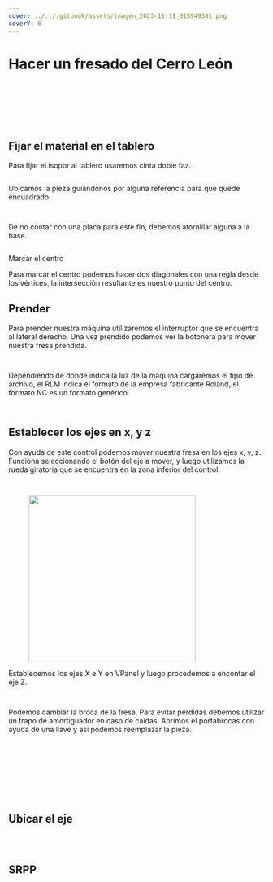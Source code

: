 ```yaml
---
cover: ../../.gitbook/assets/imagen_2023-11-11_015949381.png
coverY: 0
---
```


# Hacer un fresado del Cerro León

<figure><img src="../../.gitbook/assets/image (3) (1) (1) (1) (1) (1).png" alt=""><figcaption></figcaption></figure>

<figure><img src="../../.gitbook/assets/imagen_2023-11-11_020011586.png" alt=""><figcaption></figcaption></figure>

<figure><img src="../../.gitbook/assets/imagen_2023-11-11_020045374.png" alt=""><figcaption></figcaption></figure>

<figure><img src="../../.gitbook/assets/imagen_2023-11-11_151736686.png" alt=""><figcaption></figcaption></figure>

<figure><img src="../../.gitbook/assets/imagen_2023-11-11_020102920.png" alt=""><figcaption></figcaption></figure>

<figure><img src="../../.gitbook/assets/image (4) (1) (1) (1) (2).png" alt=""><figcaption></figcaption></figure>

<figure><img src="../../.gitbook/assets/imagen_2023-11-11_020145409.png" alt=""><figcaption></figcaption></figure>

## Fijar el material en el tablero

Para fijar el isopor al tablero usaremos cinta doble faz.

<figure><img src="../../.gitbook/assets/imagen_2023-11-11_150557253.png" alt=""><figcaption></figcaption></figure>

Ubicamos la pieza guiándonos por alguna referencia para que quede encuadrado.

<div>

<figure><img src="../../.gitbook/assets/imagen_2023-11-11_150615317.png" alt=""><figcaption></figcaption></figure>

 

<figure><img src="../../.gitbook/assets/imagen_2023-11-11_150701037.png" alt=""><figcaption></figcaption></figure>

</div>

De no contar con una placa para este fin, debemos atornillar alguna a la base.

<figure><img src="../../.gitbook/assets/imagen_2023-11-11_151831026.png" alt=""><figcaption></figcaption></figure>

Marcar el centro

Para marcar el centro podemos hacer dos diagonales con una regla desde los vértices, la intersección resultante es nuestro punto del centro.

## Prender

Para prender nuestra máquina utilizaremos el interruptor que se encuentra al lateral derecho. Una vez prendido podemos ver la botonera para mover nuestra fresa prendida.

<div>

<figure><img src="../../.gitbook/assets/imagen_2023-11-11_150732218.png" alt=""><figcaption></figcaption></figure>

 

<figure><img src="../../.gitbook/assets/imagen_2023-11-11_150745170.png" alt=""><figcaption></figcaption></figure>

</div>

Dependiendo de dónde indica la luz de la máquina cargaremos el tipo de archivo, el RLM indica el formato de la empresa fabricante Roland, el formato NC es un formato genérico.

<div>

<figure><img src="../../.gitbook/assets/imagen_2023-11-11_150813352.png" alt=""><figcaption></figcaption></figure>

 

<figure><img src="../../.gitbook/assets/imagen_2023-11-11_150824703.png" alt=""><figcaption></figcaption></figure>

</div>

## Establecer los ejes en x, y z

Con ayuda de este control podemos mover nuestra fresa en los ejes x, y, z. Funciona seleccionando el botón del eje a mover, y luego utilizamos la rueda giratoria que se encuentra en la zona inferior del control.

<div>

<figure><img src="../../.gitbook/assets/imagen_2023-11-11_150843277.png" alt=""><figcaption></figcaption></figure>

 

<figure><img src="../../.gitbook/assets/imagen_2023-11-11_151024070.png" alt=""><figcaption></figcaption></figure>

</div>

<figure><img src="../../.gitbook/assets/imagen_2023-11-11_150952459.png" alt="" width="328"><figcaption></figcaption></figure>

Establecemos los ejes X e Y en VPanel y luego procedemos a encontar el eje Z.

<div>

<figure><img src="../../.gitbook/assets/imagen_2023-11-11_151040879.png" alt=""><figcaption></figcaption></figure>

 

<figure><img src="../../.gitbook/assets/imagen_2023-11-11_151303277.png" alt=""><figcaption></figcaption></figure>

</div>

Podemos cambiar la broca de la fresa. Para evitar pérdidas debemos utilizar un trapo de amortiguador en caso de caídas. Abrimos el portabrocas con ayuda de una llave y así podemos reemplazar la pieza.

<figure><img src="../../.gitbook/assets/imagen_2023-11-11_151329188.png" alt=""><figcaption></figcaption></figure>

<div>

<figure><img src="../../.gitbook/assets/imagen_2023-11-11_151512241.png" alt=""><figcaption></figcaption></figure>

 

<figure><img src="../../.gitbook/assets/imagen_2023-11-11_151528503.png" alt=""><figcaption></figcaption></figure>

 

<figure><img src="../../.gitbook/assets/imagen_2023-11-11_151605599.png" alt=""><figcaption></figcaption></figure>

</div>

<div>

<figure><img src="../../.gitbook/assets/imagen_2023-11-11_151626870.png" alt=""><figcaption></figcaption></figure>

 

<figure><img src="../../.gitbook/assets/imagen_2023-11-11_151643250.png" alt=""><figcaption></figcaption></figure>

 

<figure><img src="../../.gitbook/assets/imagen_2023-11-11_151655204.png" alt=""><figcaption></figcaption></figure>

 

<figure><img src="../../.gitbook/assets/imagen_2023-11-11_151712983.png" alt=""><figcaption></figcaption></figure>

</div>



<figure><img src="../../.gitbook/assets/image (5) (1) (1) (1).png" alt=""><figcaption></figcaption></figure>

## Ubicar el eje

<figure><img src="../../.gitbook/assets/image (1) (1) (1) (1) (1) (2) (1).png" alt=""><figcaption></figcaption></figure>

<div>

<figure><img src="../../.gitbook/assets/image (2) (1) (1) (1) (1) (2) (1).png" alt=""><figcaption></figcaption></figure>

 

<figure><img src="../../.gitbook/assets/imagen_2023-11-11_145446510.png" alt=""><figcaption></figcaption></figure>

</div>

## SRPP

<div>

<figure><img src="../../.gitbook/assets/imagen_2023-11-11_145506338.png" alt=""><figcaption></figcaption></figure>

 

<figure><img src="../../.gitbook/assets/imagen_2023-11-11_145616187.png" alt=""><figcaption></figcaption></figure>

</div>

<div>

<figure><img src="../../.gitbook/assets/imagen_2023-11-11_145712674.png" alt=""><figcaption></figcaption></figure>

 

<figure><img src="../../.gitbook/assets/imagen_2023-11-11_145807443.png" alt=""><figcaption></figcaption></figure>

</div>

<figure><img src="../../.gitbook/assets/imagen_2023-11-11_145729161.png" alt=""><figcaption></figcaption></figure>

<div>

<figure><img src="../../.gitbook/assets/imagen_2023-11-11_145833686.png" alt=""><figcaption></figcaption></figure>

 

<figure><img src="../../.gitbook/assets/imagen_2023-11-11_145903919.png" alt=""><figcaption></figcaption></figure>

</div>

<div>

<figure><img src="../../.gitbook/assets/imagen_2023-11-11_150009990.png" alt=""><figcaption></figcaption></figure>

 

<figure><img src="../../.gitbook/assets/imagen_2023-11-11_150022749.png" alt=""><figcaption></figcaption></figure>

</div>

<div>

<figure><img src="../../.gitbook/assets/imagen_2023-11-11_145935448.png" alt=""><figcaption></figcaption></figure>

 

<figure><img src="../../.gitbook/assets/imagen_2023-11-11_145950869.png" alt=""><figcaption></figcaption></figure>

</div>

<figure><img src="../../.gitbook/assets/imagen_2023-11-11_150112731.png" alt=""><figcaption></figcaption></figure>

<div>

<figure><img src="../../.gitbook/assets/imagen_2023-11-11_150133610.png" alt=""><figcaption></figcaption></figure>

 

<figure><img src="../../.gitbook/assets/imagen_2023-11-11_150301036.png" alt=""><figcaption></figcaption></figure>

</div>

<figure><img src="../../.gitbook/assets/imagen_2023-11-11_150326450.png" alt=""><figcaption></figcaption></figure>

<figure><img src="../../.gitbook/assets/imagen_2023-11-11_150145804.png" alt=""><figcaption></figcaption></figure>

<div>

<figure><img src="../../.gitbook/assets/imagen_2023-11-11_150206688.png" alt=""><figcaption></figcaption></figure>

 

<figure><img src="../../.gitbook/assets/imagen_2023-11-11_150145804.png" alt=""><figcaption></figcaption></figure>

</div>

<figure><img src="../../.gitbook/assets/imagen_2023-11-11_161829549.png" alt=""><figcaption></figcaption></figure>

<figure><img src="../../.gitbook/assets/imagen_2023-11-11_161811035.png" alt=""><figcaption></figcaption></figure>



